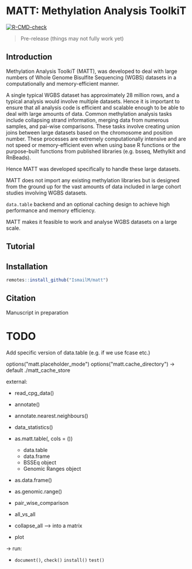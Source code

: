 # MATT: Methylation Analysis ToolkiT
[![R-CMD-check](https://github.com/IsmailM/matt/workflows/R-CMD-check/badge.svg)](https://github.com/IsmailM/matt/actions)

> Pre-release (things may not fully work yet)

## Introduction


Methylation Analysis ToolkiT (MATT), was developed to deal with large numbers of Whole Genome Bisulfite Sequencing (WGBS) datasets in a computationally and memory-efficient manner.

A single typical WGBS dataset has approximately 28 million rows, and a typical analysis would involve multiple datasets. Hence it is important to ensure that all analysis code is efficient and scalable enough to be able to deal with large amounts of data. Common methylation analysis tasks include collapsing strand information, merging data from numerous samples, and pai-wise comparisons. These tasks involve creating union joins between large datasets based on the chromosome and position number. These processes are extremely computationally intensive and are not speed or memory-efficient even when using base R functions or the purpose-built functions from published libraries (e.g. bsseq, Methylkit and RnBeads).

Hence MATT was developed specifically to handle these large datasets.

MATT does not import any existing methylation libraries but is designed from the ground up for the vast amounts of data included in large cohort studies involving WGBS datasets.

`data.table` backend and an optional caching design to achieve high performance and memory efficiency.

MATT makes it feasible to work and analyse WGBS datasets on a large scale.


## Tutorial




## Installation 

```r
remotes::install_github("IsmailM/matt")
```

## Citation

Manuscript in preparation




# TODO
Add specific version of data.table (e.g. if we use fcase etc.)

options("matt.placeholder_mode")
options("matt.cache_directory") -> default ./matt_cache_store


external: 
* read_cpg_data()

* annotate()
* annotate.nearest.neighbours()
* data_statistics()

* as.matt.table(, cols = ())
  * data.table
  * data.frame
  * BSSEq object
  * Genomic Ranges object
* as.data.frame()
* as.genomic.range()

* pair_wise_comparison
* all_vs_all
* collapse_all --> into a matrix

* plot

-> run:
- `document()`, `check()` `install()` `test()`


